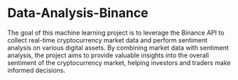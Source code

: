 # Data-Analysis-Binance


The goal of this machine learning project is to leverage the Binance API to collect real-time cryptocurrency market data and perform sentiment analysis on various digital assets. By combining market data with sentiment analysis, the project aims to provide valuable insights into the overall sentiment of the cryptocurrency market, helping investors and traders make informed decisions.
